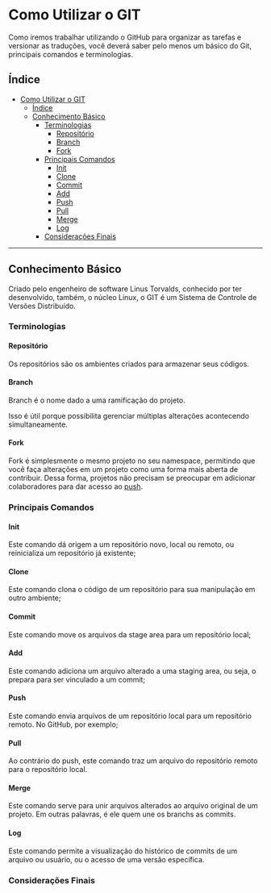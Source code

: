 # Como Utilizar o GIT

Como iremos trabalhar utilizando o GitHub para organizar as tarefas e versionar as traduções, você deverá saber pelo menos um básico do Git, principais comandos e terminologias.

## Índice

- [Como Utilizar o GIT](#como-utilizar-o-git)
  - [Índice](#índice)
  - [Conhecimento Básico](#conhecimento-básico)
    - [Terminologias](#terminologias)
      - [Repositório](#repositório)
      - [Branch](#branch)
      - [Fork](#fork)
    - [Principais Comandos](#principais-comandos)
      - [Init](#init)
      - [Clone](#clone)
      - [Commit](#commit)
      - [Add](#add)
      - [Push](#push)
      - [Pull](#pull)
      - [Merge](#merge)
      - [Log](#log)
    - [Considerações Finais](#considerações-finais)

---

## Conhecimento Básico

Criado pelo engenheiro de software Linus Torvalds, conhecido por ter desenvolvido, também, o núcleo Linux, o GIT é um Sistema de Controle de Versões Distribuído.

### Terminologias

#### Repositório

Os repositórios são os ambientes criados para armazenar seus códigos.

#### Branch

Branch é o nome dado a uma ramificação do projeto.

Isso é útil porque possibilita gerenciar múltiplas alterações acontecendo simultaneamente.

#### Fork

Fork é simplesmente o mesmo projeto no seu namespace, permitindo que você faça alterações em um projeto como uma forma mais aberta de contribuir. Dessa forma, projetos não precisam se preocupar em adicionar colaboradores para dar acesso ao [push](#push).

### Principais Comandos

#### Init

Este comando dá origem a um repositório novo, local ou remoto, ou reinicializa um repositório já existente;

#### Clone

Este comando clona o código de um repositório para sua manipulação em outro ambiente;

#### Commit

Este comando move os arquivos da stage area para um repositório local;

#### Add

Este comando adiciona um arquivo alterado a uma staging area, ou seja, o prepara para ser vinculado a um commit;

#### Push

Este comando envia arquivos de um repositório local para um repositório remoto. No GitHub, por exemplo;

#### Pull

Ao contrário do push, este comando traz um arquivo do repositório remoto para o repositório local.

#### Merge

Este comando serve para unir arquivos alterados ao arquivo original de um projeto. Em outras palavras, é ele quem une os branchs as commits.

#### Log

Este comando permite a visualização do histórico de commits de um arquivo ou usuário, ou o acesso de uma versão específica.

### Considerações Finais

